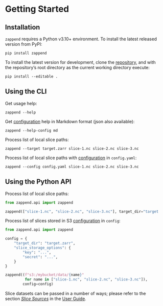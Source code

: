 # Getting Started

## Installation

`zappend` requires a Python v3.10+ environment. To install the latest released
version from PyPI:

```shell
pip install zappend
```

To install the latest version for development, clone the
[repository](https://github.com/bcdev/zappend), and with the repository’s root
directory as the current working directory execute:

```shell
pip install --editable .
```


## Using the CLI

Get usage help:

```shell
zappend --help
```

Get [configuration](config.md) help in Markdown format (json also available):

```shell
zappend --help-config md
```

Process list of local slice paths:

```shell
zappend --target target.zarr slice-1.nc slice-2.nc slice-3.nc
```

Process list of local slice paths with [configuration](config.md) in
`config.yaml`:

```shell
zappend --config config.yaml slice-1.nc slice-2.nc slice-3.nc
```

## Using the Python API

Process list of local slice paths:


```python
from zappend.api import zappend

zappend(["slice-1.nc", "slice-2.nc", "slice-3.nc"], target_dir="target.zarr")
```

Process list of slices stored in S3 [configuration](config.md) in `config`:

```python
from zappend.api import zappend

config = { 
    "target_dir": "target.zarr",
    "slice_storage_options": {
        "key": "...",               
        "secret": "...",               
    } 
}

zappend((f"s3:/mybucket/data/{name}" 
         for name in ["slice-1.nc", "slice-2.nc", "slice-3.nc"]), 
        config=config)
```

Slice datasets can be passed in a number of ways; please refer to the section 
[_Slice Sources_](guide.md#slice-sources) in the [User Guide](guide.md).
